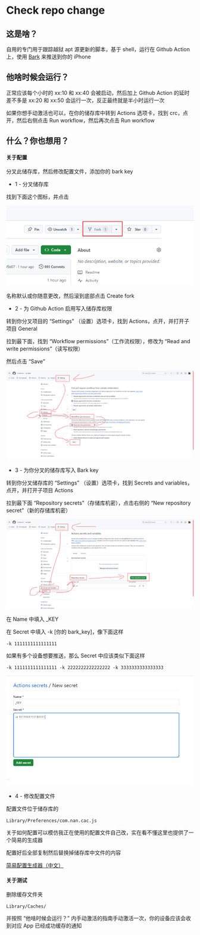 # Check repo change

## 这是啥？

自用的专门用于跟踪越狱 apt 源更新的脚本，基于 shell，运行在 Github Action 上，使用
[Bark](https://apps.apple.com/app/id1403753865 "Bark")
来推送到你的 iPhone

## 他啥时候会运行？

正常应该每个小时的 xx:10 和 xx:40 会被启动，然后加上 Github Action 的延时差不多是 xx:20 和 xx:50 会运行一次，反正最终就是半小时运行一次

如果你想手动激活也可以，在你的储存库中转到 Actions 选项卡，找到 crc，点开，然后右侧点击 Run workflow，然后再次点击 Run workflow

## 什么？你也想用？

#### 关于配置

分叉此储存库，然后修改配置文件，添加你的 bark key

- 1 - 分叉储存库

找到下面这个图标，并点击

![image_1_1](./images/image_1_1.png)

名称默认或你随意更改，然后滚到底部点击 Create fork

- 2 - 为 Github Action 启用写入储存库权限

转到你分叉项目的 “Settings” （设置）选项卡，找到 Actions，点开，并打开子项目 General

拉到最下面，找到 “Workflow permissions”（工作流权限），修改为 “Read and write permissions”（读写权限）

然后点击 “Save”

![image_2_1](./images/image_2_1.png)

- 3 - 为你分叉的储存库写入 Bark key 

转到你分叉储存库的 “Settings” （设置）选项卡，找到 Secrets and variables，点开，并打开子项目 Actions

拉到最下面 “Repository secrets”（存储库机密），点击右侧的 “New repository secret”（新的存储库机密）

![image_3_1](./images/image_3_1.png)

在 Name 中填入 \_KEY

在 Secret 中填入 -k \[你的 bark_key\]，像下面这样

	-k 1111111111111111

如果有多个设备想要推送，那么 Secret 中应该类似下面这样

	-k 1111111111111111 -k 2222222222222222 -k 3333333333333333

![image_3_2](./images/image_3_2.png)

- 4 - 修改配置文件

配置文件位于储存库的

	Library/Preferences/com.nan.cac.js

关于如何配置可以模仿我正在使用的配置文件自己改，实在看不懂这里也提供了一个简易的生成器

配置好后全部复制然后替换掉储存库中文件的内容

[简易配置生成器（中文）](https://invalidunit.github.io/crc_bark/create_js_zh.html)

#### 关于测试

删除缓存文件夹

	Library/Caches/

并按照 “他啥时候会运行？” 内手动激活的指南手动激活一次，你的设备应该会收到对应 App 已经成功缓存的通知
